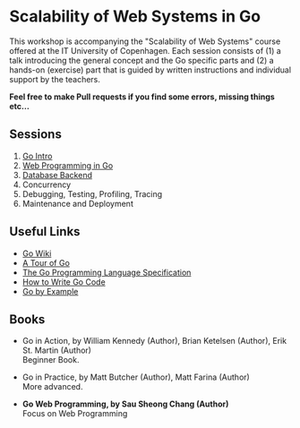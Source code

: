 # Scalability of Web Systems in Go

This workshop is accompanying the "Scalability of Web Systems" course offered
at the IT University of Copenhagen. Each session consists of (1) a talk
introducing the general concept and the Go specific parts and (2) a hands-on
(exercise) part that is guided by written instructions and individual support
by the teachers.

**Feel free to make Pull requests if you find some errors, missing things etc...**

## Sessions

01. [Go Intro](session-01)
02. [Web Programming in Go](session-02)
02. [Database Backend](session-03)
03. Concurrency
04. Debugging, Testing, Profiling, Tracing
05. Maintenance and Deployment


## Useful Links

- [Go Wiki](https://github.com/golang/go/wiki)
- [A Tour of Go](https://tour.golang.org/welcome/1)
- [The Go Programming Language Specification](https://golang.org/ref/spec)
- [How to Write Go Code](https://golang.org/doc/code.html)
- [Go by Example](https://gobyexample.com/)


## Books

- Go in Action, by William Kennedy (Author), Brian Ketelsen (Author), Erik St. Martin (Author)  
    Beginner Book.

- Go in Practice, by Matt Butcher (Author), Matt Farina (Author)  
    More advanced.

- **Go Web Programming, by Sau Sheong Chang (Author)**  
    Focus on Web Programming
